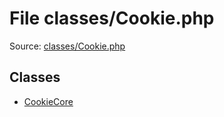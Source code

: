 File classes/Cookie.php
=========

Source: [classes/Cookie.php](https://github.com/PrestaShop/PrestaShop/blob/1.5.0.2/classes/Cookie.php)


Classes
-------

* [CookieCore](class.CookieCore.md)

